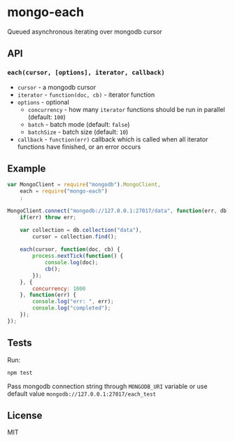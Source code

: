 # mongo-each
Queued asynchronous iterating over mongodb cursor

## API

### `each(cursor, [options], iterator, callback)`
* `cursor` - a mongodb cursor
* `iterator` - `function(doc, cb)` - iterator function
* `options` - optional
	* `concurrency` - how many `iterator` functions should be run in parallel (default: `100`)
	* `batch` - batch mode (default: `false`)
	* `batchSize` - batch size (default: `10`)
* `callback` - `function(err)` callback which is called when all iterator functions have finished, or an error occurs


## Example

```JavaScript
var MongoClient = require("mongodb").MongoClient,
	each = require("mongo-each")
	;
	
MongoClient.connect("mongodb://127.0.0.1:27017/data", function(err, db) {
	if(err) throw err;

	var collection = db.collection("data"),
		cursor = collection.find();
	
	each(cursor, function(doc, cb) {
		process.nextTick(function() {
			console.log(doc);
			cb();
		});
	}, {
		concurrency: 1000
	}, function(err) {
		console.log("err: ", err);
		console.log("completed");
	});	
});
```

## Tests
Run:
```sh
npm test
```

Pass mongodb connection string through `MONGODB_URI` variable or use default value `mongodb://127.0.0.1:27017/each_test`

## License

MIT
